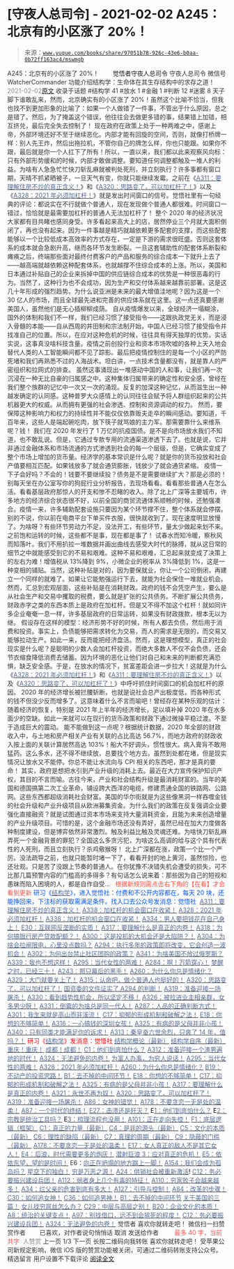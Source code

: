 # [守夜人总司令] - 2021-02-02 A245：北京有的小区涨了 20%！

> 来源：[`www.yuque.com/books/share/97051b78-926c-43e6-b0aa-0b72ff163ac4/mswmgb`](https://www.yuque.com/books/share/97051b78-926c-43e6-b0aa-0b72ff163ac4/mswmgb)

<ne-p id="520f42f3293818f927861ebbd5b15da4_p_0" data-lake-id="520f42f3293818f927861ebbd5b15da4_p_0"><ne-text id="ud575f05d" style="color: rgb(51, 51, 51);">A245：北京有的小区涨了 20%！</ne-text></ne-p> <ne-p id="3e2e249eb1b2ab8a3e111e0fb42926a4" data-lake-id="3e2e249eb1b2ab8a3e111e0fb42926a4"><ne-text id="u5504eb60" ne-fontsize="12" style="color: rgb(255, 255, 255);">原创</ne-text><ne-text id="u5ae82688" ne-fontsize="14">觉悟者</ne-text><ne-text id="u748f1f11" ne-fontsize="14">守夜人总司令</ne-text></ne-p> <ne-p id="8d3d5b0aeab4245660c4f1daf3f9d01b" data-lake-id="8d3d5b0aeab4245660c4f1daf3f9d01b"><ne-text id="u70e59f25" ne-fontsize="14" ne-bold="true" style="color: rgb(51, 51, 51);">守夜人总司令</ne-text></ne-p> <ne-p id="ac9286996d2a7b3742807dff1f29a091" data-lake-id="ac9286996d2a7b3742807dff1f29a091"><ne-text id="ubc4bac55" ne-fontsize="14" style="color: rgb(51, 51, 51);">微信号</ne-text><ne-text id="ue2cc48ae" ne-fontsize="14" style="color: rgb(51, 51, 51);">WatcherCommander</ne-text></ne-p> <ne-p id="b5ae5d02f73baf40396814344dcd5a56" data-lake-id="b5ae5d02f73baf40396814344dcd5a56"><ne-text id="u47b2dfcc" ne-fontsize="14" style="color: rgb(51, 51, 51);">功能介绍</ne-text><ne-text id="u196adf9d" ne-fontsize="14" style="color: rgb(51, 51, 51);">结构学：生命体在其生存结构中的求存之道！</ne-text></ne-p> <ne-p id="2fff077c5d97b8e700d845dc9a772e31" data-lake-id="2fff077c5d97b8e700d845dc9a772e31"><ne-text id="u710c5dc1" style="color: rgb(140, 140, 140);">2021-02-02</ne-text>[<ne-text id="u0925accc" ne-fontsize="14">原文</ne-text>](https://mp.weixin.qq.com/s?__biz=MzAxNDk1NjI2Mw==&mid=2247486404&idx=1&sn=354bc71c8f7e525427fcfc8b727783c9&chksm=9b8a284cacfda15a19af9bc3c5c53f1c7dd65ccece1d06179c3cdd3dd766525601831f90cf2e&scene=27#wechat_redirect&cpage=10)</ne-p> <ne-p id="8aa92b7727a879e5fa410a2fb87f0700" data-lake-id="8aa92b7727a879e5fa410a2fb87f0700"><ne-text id="ue67bbed2" style="color: rgb(51, 51, 51);">收录于话题</ne-text></ne-p> <ne-p id="cc74039ba28259cf90db339a0029d82c" data-lake-id="cc74039ba28259cf90db339a0029d82c"><ne-text id="u277280c8" style="color: rgb(51, 51, 51);">#结构学 41</ne-text></ne-p> <ne-p id="45371969eea2972dfe77c00aa2826c71" data-lake-id="45371969eea2972dfe77c00aa2826c71"><ne-text id="ub5b7414c" style="color: rgb(51, 51, 51);">#放水 1</ne-text></ne-p> <ne-p id="0ea7baa01ea7816703cf09ba6faf1284" data-lake-id="0ea7baa01ea7816703cf09ba6faf1284"><ne-text id="u6cad09ad" style="color: rgb(51, 51, 51);">#金融 1</ne-text></ne-p> <ne-p id="353190fe05647b541e8458ed35fb647a" data-lake-id="353190fe05647b541e8458ed35fb647a"><ne-text id="ua2fa277d" style="color: rgb(51, 51, 51);">#判断 12</ne-text></ne-p> <ne-p id="72b82594c38849fb0bf487df8784d21e" data-lake-id="72b82594c38849fb0bf487df8784d21e"><ne-text id="ucd1c3c0b" style="color: rgb(51, 51, 51);">#迷雾 8</ne-text></ne-p> <ne-p id="5b87daed61d77cd973d74a64bc85e674" data-lake-id="5b87daed61d77cd973d74a64bc85e674"><ne-text id="u5635560f" style="color: rgb(51, 51, 51);">天子脚下谁敢乱来，然而，北京确实有的小区涨了 20%！虽然这个比喻不恰当，但我也找不到更加形象的比喻了：如果一个人做错了一件事，不管出于什么原因，总之是错了。然后，为了掩盖这个错误，他往往会去做更多错的事，结果错上加错，相互挤兑，最后完全失去控制了！</ne-text></ne-p> <ne-p id="5e7596a2703089275c3d2f6bde87b8a9" data-lake-id="5e7596a2703089275c3d2f6bde87b8a9"><ne-text id="u7299a407" style="color: rgb(51, 51, 51);">现在政府在政策上处于一种两难之中，感谢上帝，外部环境还好不至于继续恶化。内部才能有回旋的空间，否则，就像打桥牌一样：别人先王炸，然后出拖拉机，不管你自己的牌怎么样，你也只能跟。如果你不跟，最后就是你一个人扛下了所有！所以，一直以来，我们都以此来观察风向标：只有外部形势缓和的时候，内部才敢做调整。要知道任何调整都触及一堆人的利益。为啥有人急急忙忙快刀斩乱麻就被判处死刑，并立刻执行？许多事都有窗口期，天晴不抓紧晒被子，一旦天气有变，你就只能继续发霉。之前在《</ne-text>[<ne-text id="ub65bc9e9" style="color: rgb(87, 107, 149);">A311：要理解住房不炒的真正含义！</ne-text>](http://mp.weixin.qq.com/s?__biz=MzIzMDYwOTM0Mg==&mid=2247484959&idx=1&sn=090583ec50bfd9febec1de463c2672f6&chksm=e8b19ecedfc617d8629080f6745c8de013cfe875de26eef6767b2d5c10782650223ed15f807b&scene=21#wechat_redirect)<ne-text id="u6b1fd80b" style="color: rgb(51, 51, 51);">》和《</ne-text>[<ne-text id="u1c8830b8" style="color: rgb(87, 107, 149);">A320：思路变了，可以加杠杆了！</ne-text>](http://mp.weixin.qq.com/s?__biz=MzIzMDYwOTM0Mg==&mid=2247485041&idx=1&sn=add2174fa42806f885a456a072ee4fee&chksm=e8b19ea0dfc617b6734e013f780112fdd88f28ad5312ce423fea1d75da4c3757660dab175208&scene=21#wechat_redirect)<ne-text id="ufbba14f8" style="color: rgb(51, 51, 51);">》以及《</ne-text>[<ne-text id="uc68e054f" style="color: rgb(87, 107, 149);">A328：2021 年必须加杠杆！</ne-text>](http://mp.weixin.qq.com/s?__biz=MzIzMDYwOTM0Mg==&mid=2247485087&idx=1&sn=24d72f6a71bddb8954a03be5db246538&chksm=e8b19e4edfc617587a8ae645885a89ab8c3c6f67730a026d9c7c9a94ab3051ca480302147fc0&scene=21#wechat_redirect)<ne-text id="ub7642328" style="color: rgb(51, 51, 51);">》就是发出时间窗口的信号。觉悟社里有一句经典的评论：都说实在不行就做个普通人，现在发现做个普通人都很难。时间窗口一错过，恰恰就是最需要加杠杆的普通人无法加杠杆了！</ne-text></ne-p> <ne-p id="fd29d2c3b3de169570d42960183604f3" data-lake-id="fd29d2c3b3de169570d42960183604f3"><ne-text id="ud1cbaf92" style="color: rgb(51, 51, 51);">整个 2020 年的经济状况大家都有目共睹也感同身受。许多看起来高大上的店，居然停业三个月就大面积倒闭了，再也没有起来。因为一件事越是精巧就越依赖更多配套的支撑，而这些配套能够以一个比较低成本高效率的方式存在，一定是下游的需求很旺盛。否则这套体系的成本就会急剧升高，继而各环节发生断裂。一旦这套辅助性的配套体系断裂和瘫痪之后，终端那些面对最终付费客户的产品和服务的综合成本一下就升上去了——越高端就越依赖这种配套体系，也就越撑不住综合成本的上涨。所以，美国和日本通过补贴自己的企业来拆掉中国的供应链综合成本的优势是一种很恶毒的行为。当然了，这种行为也不会成功，因为生产和交付体系越来越靠前部署。这是这几十年形成的强烈趋势。为什么说亚洲是未来的最大增值洼地呢？因为这是一个 30 亿人的市场，而且全球最先进和完善的供应体系就在这里。这一点还真要感谢美国人，虽然他们是无心插柳柳成荫。</ne-text></ne-p> <ne-p id="a288823c7e587098be25f3aca9b5402c" data-lake-id="a288823c7e587098be25f3aca9b5402c"><ne-text id="ub1b48ced" style="color: rgb(51, 51, 51);">自从疫情爆发以来，全球经济一塌糊涂，国外的体制和我们不一样，我们已经习惯了接受指令——这跟执政党无关，而是浸入骨髓的本能——自从西周的井田制和宗法制开始，中国人已经习惯了接受指令并找准自己的位置。所以，在应对这种危机的时候，往往具有得天独厚的优势。实话实说，这事真没啥科技含量。疫情之前创投行业和资本市场吹嘘的各种上天入地会替代人类的人工智能瞬间都不见了踪影。最后把疫情控制住的是每一个小区的严防死堵和我们再熟悉不过的人海战术。坦白讲，一点技术含量都没有，就是靠人的严密组织和拉网式的排查。</ne-text></ne-p> <ne-p id="274f40a5d38d050c41d771d8ad229c7e" data-lake-id="274f40a5d38d050c41d771d8ad229c7e"><ne-text id="uc50e4a96" style="color: rgb(51, 51, 51);">虽然这事涌现出一堆感动中国的人和事，让我们再一次沉浸在一种无比自豪的归属感之中。这种集体归属带来的确定性和安全感，曾经在我们整个族群的记忆中一次又一次的涌现。反复的加深这种记忆，从而滋生出一种越发确定的认同感。这种普罗大众感情上的认同往往会赋予将人群组织起来的公共机器更大的权威。从而拥有更强的社会渗透、控制和资源调动的权力。</ne-text></ne-p> <ne-p id="9f6a143877aa9f3c37efa80f226c7c8d" data-lake-id="9f6a143877aa9f3c37efa80f226c7c8d"><ne-text id="uab458841" style="color: rgb(51, 51, 51);">然而，要保障这种影响力和权力的持续性并不能仅仅依靠贩夫走卒的瞬间感动。要知道，千百年来，这些人是端起碗吃肉，放下筷子就骂娘的主力军。那需要靠什么来维系呢？钱！</ne-text></ne-p> <ne-p id="aae7ad5834d37d146e4e77b72b85f0c9" data-lake-id="aae7ad5834d37d146e4e77b72b85f0c9"><ne-text id="u263ff769" style="color: rgb(51, 51, 51);">我们在 2020 年发行了 1 万亿的抗疫国债。是不是向市场放水我们不知道，也不敢乱说。但是，它通过专款专用的流通渠道渗透下去了。也就是说，它并非通过金融体系和市场流通的方式渗透到社会的每一个层级，但是，它确实变成了整个市场上增加的货币量。经济学的基本常识是什么呢？就是你的货币投放和社会产值要相互匹配。如果钱放多了就会通货膨胀，钱放少了就会通货紧缩。</ne-text></ne-p> <ne-p id="891e1f3c10a9c5439e05ce958cb6e804" data-lake-id="891e1f3c10a9c5439e05ce958cb6e804"><ne-text id="u05a6759e" style="color: rgb(51, 51, 51);">疫情一下子会好吗？不会的！钱要不要继续投？债务是不是需要继续扩大？那是必须的！别每天坐在办公室写你的狗屁行业分析报告，去现场看看。看看那些普通人在怎么活。看看基层政府那惊人的开支和惨不忍睹的收入。除了北上广深等主要城市，许多地方的经济综合状态很不好，以前全国的商贸流通体系顺畅的时候，还勉强凑合。疫情一来，许多辅助配套设施只要因为某个环节撑不住，整个体系就会停摆。别的不说，你以前在电商平台下单买件衣服，很快就收到了。现在速度明显放慢了。为啥呀？有些环节劳动力不足，没法开工，有些环节，量太少做起来划不来。之前饱和运转的时候，这些都不是事，现在都是事了！</ne-text></ne-p> <ne-p id="8bb7074d8c64eec81bd39ff3cb36ae89" data-lake-id="8bb7074d8c64eec81bd39ff3cb36ae89"><ne-text id="u622e48f7" style="color: rgb(51, 51, 51);">试春水而知冷暖，察秋风而知落叶。我们不用扒拉一堆数据并画出曲线去感受大时代的脉搏，就从这日常的细节之中就能感受到它的不易和艰难。这种不易和艰难，汇总起来就变成了决策上的左右为难！增值税从 13%降到 9%，小微企业的税率从 3%降低到 1%，这是一种变相的铺贴。当然，这种补贴是对的，因为要保就业，你让一个公司倒闭，再建立一个同样的就难了。如果让它能勉强运行下去，就能为社会保住一堆就业机会。然而，汇总到宏观层面，这些补贴是在消耗财政。政府的钱不会凭空产生，要么是从社会生产和交易中攫取的税费，要么就是扩张的公共债务。不断扩展公共债务，财政赤字之类的东西本质上是政府在加杠杆。但是又不得不加这个杠杆！就如同许多企业奄奄一息一样，许多基层政府的日常运转，如果没有财政拨款，根本无以为继。</ne-text></ne-p> <ne-p id="8b67ec93440df559877bdd5e7fc915e3" data-lake-id="8b67ec93440df559877bdd5e7fc915e3"><ne-text id="ud365543c" style="color: rgb(51, 51, 51);">假设存在这样的模型：经济形势不好的时候，所有人都去负债，然后用于消费和投资。事实上，负债能够把需求转化为交易，而人的需求是无限的，而交易又能够拉动生产。如此一来，反而能把经济盘活。然而，这是理想模型，真正的社会现实是什么呢？是聪明的少数人会加杠杆投资，而绝大多数人不仅不会负债，还会节衣缩食降低消费去储蓄。因为环境的恶化让他们对自己和未来的判断都充满恐惧，缺乏安全感。于是，在放水的情况下，贫富差距会进一步拉大！这就是为什么《</ne-text>[<ne-text id="u93c09830" style="color: rgb(87, 107, 149);">A328：2021 年必须加杠杆！</ne-text>](http://mp.weixin.qq.com/s?__biz=MzIzMDYwOTM0Mg==&mid=2247485087&idx=1&sn=24d72f6a71bddb8954a03be5db246538&chksm=e8b19e4edfc617587a8ae645885a89ab8c3c6f67730a026d9c7c9a94ab3051ca480302147fc0&scene=21#wechat_redirect)<ne-text id="u3f3ec750" style="color: rgb(51, 51, 51);">》和《</ne-text>[<ne-text id="u2549fdf9" style="color: rgb(87, 107, 149);">A311：要理解住房不炒的真正含义！</ne-text>](http://mp.weixin.qq.com/s?__biz=MzIzMDYwOTM0Mg==&mid=2247484959&idx=1&sn=090583ec50bfd9febec1de463c2672f6&chksm=e8b19ecedfc617d8629080f6745c8de013cfe875de26eef6767b2d5c10782650223ed15f807b&scene=21#wechat_redirect)<ne-text id="uf33d8442" style="color: rgb(51, 51, 51);">》以及《</ne-text>[<ne-text id="ub1376f5c" style="color: rgb(87, 107, 149);">A320：思路变了，可以加杠杆了！</ne-text>](http://mp.weixin.qq.com/s?__biz=MzIzMDYwOTM0Mg==&mid=2247485041&idx=1&sn=add2174fa42806f885a456a072ee4fee&chksm=e8b19ea0dfc617b6734e013f780112fdd88f28ad5312ce423fea1d75da4c3757660dab175208&scene=21#wechat_redirect)<ne-text id="ubfc0775e" style="color: rgb(51, 51, 51);">》中呼吁抓住时间窗口的机会加杠杆的原因。</ne-text></ne-p> <ne-p id="8fe4ea9c0e166c011a2da69ac19cc8ac" data-lake-id="8fe4ea9c0e166c011a2da69ac19cc8ac"><ne-text id="u0413c8b3" style="color: rgb(51, 51, 51);">2020 年的经济增长被拦腰斩断，也就是说社会总产出极度低，而各种形式的钱不但没少反而增多了。这意味着什么不言而喻吧！曾经存在某种乐观的估计：随着经济的恢复，特别是 2021 年上半年的经济增长，足以填补掉 2020 年在水多面少的空缺。如此一来就可以在现行的货币政策和财政下通过微操平稳过渡。不至于造成巨大的震动。</ne-text></ne-p> <ne-p id="72fb1cd74dc7f67b62624618f66dc648" data-lake-id="72fb1cd74dc7f67b62624618f66dc648"><ne-text id="u33df2241" style="color: rgb(51, 51, 51);">能不能做到这一点呢？根据统计数据，2020 年全部的财政收入中，与土地和房产相关产业有关联的占比高达 56.7%，而地方政府的财政收入按上面的关联计算居然高达 103%！船大不好调头，惯性很大。病入膏肓不敢用猛药。这么多水，还不得不继续放，总要找个地方去。虽然到处都在堵，但是现实情况让放水又不能停。你总不能让水流向与 CPI 相关的东西吧，那才是真的要命！</ne-text></ne-p> <ne-p id="a436caca60b13ac432bb1da2fa7aa22b" data-lake-id="a436caca60b13ac432bb1da2fa7aa22b"><ne-text id="u792b5a62" style="color: rgb(51, 51, 51);">其实，政府是想把水引到产业升级的消耗上去。最近在大力宣传保护知识产权，其目的不言而喻。古往今来，产业和社会结构升级是最消耗财富的。当年的美国和德国搞第二次工业革命，铺设跨大西洋的电缆，修建贯通全国的铁路网、公路网。这些东西都超级消耗社会财富。美国的华尔街就是为这些像黑洞一样吞噬金钱的社会升级和产业升级项目从欧洲募集资金。为什么我们的政策在反复强调企业要强化直接融资？就是试图通过资本市场来支持大量消耗资金，且能为未来创造增量的产业升级项目。可惜的是，这个金融市场还没有弄好，虽然已经在加大力度做各种制度建设，但是博弈依然非常激烈。触及利益比触及灵魂还难。为啥快刀斩乱麻弄死一个金融背景的罪犯？全国这么多贪污犯，为啥这么高调的给与这个具有代表性的人死刑，而且立刻执行？杀鸡儆猴呀！</ne-text></ne-p> <ne-p id="304b92151060974b585d693c75410ff0" data-lake-id="304b92151060974b585d693c75410ff0"><ne-text id="u9f83b6b0" style="color: rgb(51, 51, 51);">北上广深都在涨，政策一个比一个严厉。没法疏导之前，也就只能暂时堵一下了，看看开封的地上黄河，虽然惊险，也还壮观。只是苦了没跟上节奏的普通人。在你犹豫不决错失机会遭受的损失，可不比那几篇预警内容的门槛高的多得多？有句话怎么说来着：那些因为自己的短视和愚昧而陷入困境的人，都是自作自受…  </ne-text></ne-p> <ne-p id="aadb2b6b633bca414539245319d71a63" data-lake-id="aadb2b6b633bca414539245319d71a63"><ne-text id="ua09bf8d7" ne-fontsize="13" style="color: rgb(255, 76, 65);">根据新规则需点击右下角的【</ne-text><ne-text id="ue4ee2fc8" ne-fontsize="13" ne-bold="true" style="color: rgb(255, 76, 65);">在看</ne-text><ne-text id="u57b5f092" ne-fontsize="13" style="color: rgb(255, 76, 65);">】才会看到更新</ne-text></ne-p> <ne-p id="8af0b7021382f006e3b861ee4e0e6b40" data-lake-id="8af0b7021382f006e3b861ee4e0e6b40"><ne-text id="u76704e65" ne-bold="true" style="color: rgb(0, 82, 255);">研习《</ne-text>[<ne-text id="u30439b30" ne-bold="true" style="color: rgb(87, 107, 149);">结构学</ne-text>](https://mp.weixin.qq.com/mp/appmsgalbum?action=getalbum&album_id=1318317199878225920&__biz=MzAxNDk1NjI2Mw==#wechat_redirect)<ne-text id="u65ca83d0" ne-bold="true" style="color: rgb(0, 82, 255);">》，进入觉悟社：付费和不公开内容都在，每天 20 块，还能挣回来，下注标的获取需满足条件。</ne-text><ne-text id="uad7de4d6" style="color: rgb(0, 82, 255);">找入口去公众号发消息：觉悟社 </ne-text></ne-p> <ne-p id="162afe3f28ca52fe20d09feefd92c5be" data-lake-id="162afe3f28ca52fe20d09feefd92c5be">[<ne-text id="u69da41d4" ne-bold="true" style="color: rgb(87, 107, 149);">A311：要理解住房不炒的真正含义！</ne-text>](http://mp.weixin.qq.com/s?__biz=MzIzMDYwOTM0Mg==&mid=2247484959&idx=1&sn=090583ec50bfd9febec1de463c2672f6&chksm=e8b19ecedfc617d8629080f6745c8de013cfe875de26eef6767b2d5c10782650223ed15f807b&scene=21#wechat_redirect)</ne-p> <ne-p id="79d072d9fe892ba0319ede9e4f3990d2" data-lake-id="79d072d9fe892ba0319ede9e4f3990d2">[<ne-text id="u7690d679" ne-bold="true" style="color: rgb(87, 107, 149);">A338：加杠杆的机会窗口在收紧！</ne-text>](http://mp.weixin.qq.com/s?__biz=MzIzMDYwOTM0Mg==&mid=2247485155&idx=1&sn=64150dffebcd42af4fabc29e145fc218&chksm=e8b19e32dfc61724820d009af4a07a1d22174ba51e61af0553235937475410c8bbee54fa81ad&scene=21#wechat_redirect)</ne-p> <ne-p id="d46fde1a4f3fb55ac02a27c074b331e3" data-lake-id="d46fde1a4f3fb55ac02a27c074b331e3">[<ne-text id="u5344b40c" ne-bold="true" style="color: rgb(87, 107, 149);">A328：2021 年必须加杠杆！</ne-text>](http://mp.weixin.qq.com/s?__biz=MzIzMDYwOTM0Mg==&mid=2247485087&idx=1&sn=24d72f6a71bddb8954a03be5db246538&chksm=e8b19e4edfc617587a8ae645885a89ab8c3c6f67730a026d9c7c9a94ab3051ca480302147fc0&scene=21#wechat_redirect)</ne-p> <ne-p id="41a51f830d99ab437b6ed0bd57b4ff7c" data-lake-id="41a51f830d99ab437b6ed0bd57b4ff7c">[<ne-text id="u5d0cac6a" ne-bold="true" style="color: rgb(87, 107, 149);">A338：加杠杆的机会窗口在收紧！</ne-text>](http://mp.weixin.qq.com/s?__biz=MzIzMDYwOTM0Mg==&mid=2247485155&idx=1&sn=64150dffebcd42af4fabc29e145fc218&chksm=e8b19e32dfc61724820d009af4a07a1d22174ba51e61af0553235937475410c8bbee54fa81ad&scene=21#wechat_redirect)</ne-p> <ne-p id="27af1151f631890c9ba603ff72f0590b" data-lake-id="27af1151f631890c9ba603ff72f0590b">[<ne-text id="u64dab717" ne-bold="true" style="color: rgb(87, 107, 149);">A334：男人要把钱花在自己身上！</ne-text>](http://mp.weixin.qq.com/s?__biz=MzIzMDYwOTM0Mg==&mid=2247485123&idx=1&sn=7a3e012167fe9f5c1555cddb7a08cc1e&chksm=e8b19e12dfc6170437185bd55475c22d1e0306d191d5cdb9c20223576d8a44e4c6d116b89e69&scene=21#wechat_redirect)</ne-p> <ne-p id="2e7f3bb1e1405dce69b2edcaafbb1fe1" data-lake-id="2e7f3bb1e1405dce69b2edcaafbb1fe1">[<ne-text id="u2f4d2465" ne-bold="true" style="color: rgb(87, 107, 149);">E30：互联网反垄断的实质！</ne-text>](http://mp.weixin.qq.com/s?__biz=MzIzMDYwOTM0Mg==&mid=2247485082&idx=1&sn=c8b4d505292d900ca750fa2a4541cc88&chksm=e8b19e4bdfc6175d3ce68f21fb0530372d2723fa81da0a447f3b7e60c39e37804456fa006cab&scene=21#wechat_redirect)</ne-p> <ne-p id="45188c8e98510771a1011342cb506115" data-lake-id="45188c8e98510771a1011342cb506115">[<ne-text id="u4eaf3a4c" ne-bold="true" style="color: rgb(87, 107, 149);">A317：要理解什么是真正的内卷！</ne-text>](http://mp.weixin.qq.com/s?__biz=MzIzMDYwOTM0Mg==&mid=2247485061&idx=1&sn=ca29269a607917fc496e804188be831d&chksm=e8b19e54dfc617420d461820d8dd260c6fc1be85fb3e11bc1ebf0f9227e7be5ebb50f9ff2bdf&scene=21#wechat_redirect)</ne-p> <ne-p id="01695c6235881106888d3283bb5f99f4" data-lake-id="01695c6235881106888d3283bb5f99f4">[<ne-text id="u032c83f7" ne-fontsize="13" ne-bold="true" style="color: rgb(87, 107, 149);">A318：为何搞银行房产贷款配额？！</ne-text>](http://mp.weixin.qq.com/s?__biz=MzIzMDYwOTM0Mg==&mid=2247485031&idx=1&sn=c4af23061445755fdb12f1196c108b1d&chksm=e8b19eb6dfc617a015821fd94ff2d8f51a2cb8fb456ddd907206b615bf3240c1597d3618609c&scene=21#wechat_redirect)</ne-p> <ne-p id="7ca08875bd0e8bbdec3b1bd2516bb834" data-lake-id="7ca08875bd0e8bbdec3b1bd2516bb834">[<ne-text id="u95a36097" ne-fontsize="13" ne-bold="true" style="color: rgb(87, 107, 149);">A300：这是投机的大机会还是大陷阱？！</ne-text>](http://mp.weixin.qq.com/s?__biz=MzIzMDYwOTM0Mg==&mid=2247484882&idx=1&sn=b103029f41e3aede94e1a45d035cd9ac&chksm=e8b19d03dfc614153863f37ca3f9204b451e2c02ad5ca8680c120e2458e628e5329c76b2d42c&scene=21#wechat_redirect)</ne-p> <ne-p id="dc3e79d4ff1daa6608399e86ba8bdac4" data-lake-id="dc3e79d4ff1daa6608399e86ba8bdac4">[<ne-text id="u3a334e2d" ne-fontsize="13" ne-bold="true" style="color: rgb(87, 107, 149);">A304：为啥会拉闸限电，心里没点数吗？</ne-text>](http://mp.weixin.qq.com/s?__biz=MzIzMDYwOTM0Mg==&mid=2247484921&idx=1&sn=0f74dcad5b3cecf8e438493543b5457e&chksm=e8b19d28dfc6143eb8a9bdcdc8a57259580a9267ecea4e54032b9a803540f314e3c6a3cb50ca&scene=21#wechat_redirect)</ne-p> <ne-p id="4b76413d8adaddedaf5a886ae18f9156" data-lake-id="4b76413d8adaddedaf5a886ae18f9156">[<ne-text id="ua2486a82" ne-fontsize="13" ne-bold="true" style="color: rgb(87, 107, 149);">A294：执行多年的政策即将改变，它会创造一波机会！</ne-text>](http://mp.weixin.qq.com/s?__biz=MzIzMDYwOTM0Mg==&mid=2247484849&idx=1&sn=5485cd1d6c511e883e25b0c7dd9e2e3e&chksm=e8b19d60dfc614764ffc8405dccf5b8120b31988f3c1cee74e384c06f0e39c3c81bef8263c3d&scene=21#wechat_redirect)</ne-p> <ne-p id="dddcae4bb8fef7efc2187dd4cd31b370" data-lake-id="dddcae4bb8fef7efc2187dd4cd31b370">[<ne-text id="u74b6a8d9" ne-fontsize="13" ne-bold="true" style="color: rgb(87, 107, 149);">A302：为何出台禁止社区团购的政策？</ne-text>](http://mp.weixin.qq.com/s?__biz=MzIzMDYwOTM0Mg==&mid=2247484904&idx=1&sn=3b711f9bc2c47ba0ba432cf47d5832fb&chksm=e8b19d39dfc6142f8524aba7d5a15c694c1e25c19e2e662f6773219ace93c7354adf6878e54f&scene=21#wechat_redirect)</ne-p> <ne-p id="6c552ac3b9173804adad046866fdd16d" data-lake-id="6c552ac3b9173804adad046866fdd16d">[<ne-text id="u2ee4ccd6" style="color: rgb(87, 107, 149);">A341：为啥美国不放过俄罗斯？</ne-text>](http://mp.weixin.qq.com/s?__biz=MzIzMDYwOTM0Mg==&mid=2247485182&idx=1&sn=edea5a45938d0c41a416b667a4901947&chksm=e8b19e2fdfc617391b6ec309954594bc8c3011270bb559f9d327fed1a8d6753b6a63a23b2cc4&scene=21#wechat_redirect)</ne-p> <ne-p id="edeabaa857c7332015eff74760ca5b68" data-lake-id="edeabaa857c7332015eff74760ca5b68">[<ne-text id="uddabee70" style="color: rgb(87, 107, 149);">A339：我也不想这样！</ne-text>](http://mp.weixin.qq.com/s?__biz=MzIzMDYwOTM0Mg==&mid=2247485177&idx=1&sn=e02641dfcdd16047e9df52c8397557c0&chksm=e8b19e28dfc6173e9a660e9a17835123f6a086e5609ca691f46fe3f03cf0fdceb6a9322eabc0&scene=21#wechat_redirect)</ne-p> <ne-p id="85ab371e81d663bdcb32274d479c4ee5" data-lake-id="85ab371e81d663bdcb32274d479c4ee5">[<ne-text id="u3f297858" ne-fontsize="13" style="color: rgb(87, 107, 149);">A295：当代女性的两难！</ne-text>](http://mp.weixin.qq.com/s?__biz=MzIzMDYwOTM0Mg==&mid=2247484854&idx=1&sn=6851afe306f7b89d23728018ea32b7f2&chksm=e8b19d67dfc61471955b15021ac11c5fff9f1607977e9df1bd2bbfabc2deb3dea5c98e369c55&scene=21#wechat_redirect)</ne-p> <ne-p id="ca589a2ef81e7ad271491fa93b2ead72" data-lake-id="ca589a2ef81e7ad271491fa93b2ead72">[<ne-text id="u76178a73" ne-fontsize="13" style="color: rgb(87, 107, 149);">A284：啊！万箭穿心！</ne-text>](http://mp.weixin.qq.com/s?__biz=MzAxNDk1NjI2Mw==&mid=2247486135&idx=1&sn=e950149b9b9147e9199cfc6093605950&chksm=9b8a293facfda029419b911d4b4fa91c73bbaf695b206df2cf15124d843f4bf4b80673baa394&scene=21#wechat_redirect)</ne-p> <ne-p id="8f1b6231c941a9a8117b902abd4e2d74" data-lake-id="8f1b6231c941a9a8117b902abd4e2d74">[<ne-text id="u860b5b08" ne-fontsize="13" ne-bold="true" style="color: rgb(87, 107, 149);">梦醒之时，已经三十！</ne-text>](http://mp.weixin.qq.com/s?__biz=MzIzMDYwOTM0Mg==&mid=2247484378&idx=1&sn=e3a058584a13d7a5267315113964280d&chksm=e8b19b0bdfc6121df4af4b77d2d826fd0f4132ccfdee48132ce8cf86eb1ba45b898be83d1dc7&scene=21#wechat_redirect)</ne-p> <ne-p id="206323d8237b3f66f5e0ae4a7a3883c0" data-lake-id="206323d8237b3f66f5e0ae4a7a3883c0">[<ne-text id="u8510bf11" ne-fontsize="13" ne-bold="true" style="color: rgb(87, 107, 149);">A243：那只幕后的黑手！</ne-text>](http://mp.weixin.qq.com/s?__biz=MzIzMDYwOTM0Mg==&mid=2247485161&idx=1&sn=fec88d837b7b0bfe18b1c7040b62f1b0&chksm=e8b19e38dfc6172e83732067dbeb123a4fb0d5b5ca446fd9b68ee570ad26621f245dbc7404ef&scene=21#wechat_redirect)</ne-p> <ne-p id="3a536c796043c0d3d1ccbbfbf168977d" data-lake-id="3a536c796043c0d3d1ccbbfbf168977d">[<ne-text id="ub922801b" ne-fontsize="13" ne-bold="true" style="color: rgb(87, 107, 149);">A260：为什么你总是情绪化？</ne-text>](http://mp.weixin.qq.com/s?__biz=MzAxNDk1NjI2Mw==&mid=2247485923&idx=1&sn=6e1e4a5b0b44a3ac652fe5b32b56ac07&chksm=9b8a2a6bacfda37d56d0717875b11867d9f7426fb815a36f43aebb438d135b81c8d69c3ab006&scene=21#wechat_redirect)</ne-p> <ne-p id="739e36a7bf086042b1b2eb7cedc17522" data-lake-id="739e36a7bf086042b1b2eb7cedc17522">[<ne-text id="uc8f42542" ne-bold="true" style="color: rgb(87, 107, 149);">A329：大门就要关上了！</ne-text>](http://mp.weixin.qq.com/s?__biz=MzIzMDYwOTM0Mg==&mid=2247485111&idx=1&sn=2083ce35e0b472ce7526e85113d70dac&chksm=e8b19e66dfc61770d3c57843c16c77a0b5591d5f80191b03f4a0013c4a65b1b8c86de2f8361b&scene=21#wechat_redirect)</ne-p> <ne-p id="b14c4eb90b290d80d244c7a7bccf0462" data-lake-id="b14c4eb90b290d80d244c7a7bccf0462">[<ne-text id="u65b5f6d3" ne-bold="true" style="color: rgb(87, 107, 149);">A315：认命吧，做个普通人也挺好的！</ne-text>](http://mp.weixin.qq.com/s?__biz=MzIzMDYwOTM0Mg==&mid=2247485008&idx=1&sn=bcaf70c42d4676c8f69de9f9ead1e495&chksm=e8b19e81dfc617973ba40200519407186760e32843fc6f379020da6160b0ba89870dadcae5fa&scene=21#wechat_redirect)</ne-p> <ne-p id="97aaa755a3c36f44d2bd9e86ae362ce5" data-lake-id="97aaa755a3c36f44d2bd9e86ae362ce5">[<ne-text id="u95299fce" ne-fontsize="13" ne-bold="true" style="color: rgb(87, 107, 149);">A320：思路变了，可以加杠杆了！</ne-text>](http://mp.weixin.qq.com/s?__biz=MzIzMDYwOTM0Mg==&mid=2247485041&idx=1&sn=add2174fa42806f885a456a072ee4fee&chksm=e8b19ea0dfc617b6734e013f780112fdd88f28ad5312ce423fea1d75da4c3757660dab175208&scene=21#wechat_redirect)</ne-p> <ne-p id="4a26798e3433d75361d84aa103d29fc2" data-lake-id="4a26798e3433d75361d84aa103d29fc2">[<ne-text id="u106ce5bd" ne-fontsize="13" ne-bold="true" style="color: rgb(87, 107, 149);">国资委的文件证实了 A294 的判断！</ne-text>](http://mp.weixin.qq.com/s?__biz=MzIzMDYwOTM0Mg==&mid=2247484994&idx=1&sn=83c3c5b2335489f457b8e54e221af20e&chksm=e8b19e93dfc61785af473d8542a982e70bfc3f2c1a9837e105afba67f52e9b4f0f923e5e119f&scene=21#wechat_redirect)</ne-p> <ne-p id="04e06b8ea12343c82a8ccfe78bc826bf" data-lake-id="04e06b8ea12343c82a8ccfe78bc826bf">[<ne-text id="u4ec7a0fc" ne-fontsize="13" ne-bold="true" style="color: rgb(87, 107, 149);">A319：准备迎接一场屠杀！</ne-text>](http://mp.weixin.qq.com/s?__biz=MzIzMDYwOTM0Mg==&mid=2247485036&idx=1&sn=ff52df7559e0a6ed8230922ebd2af71a&chksm=e8b19ebddfc617ab0eca4ed1a66c5227d328155954d6704be456950fb3926e59e5288f7877cf&scene=21#wechat_redirect)</ne-p> <ne-p id="990dc4e783ad236544a5e0fe15685eeb" data-lake-id="990dc4e783ad236544a5e0fe15685eeb">[<ne-text id="ubb8fc50d" ne-fontsize="13" style="color: rgb(87, 107, 149);">A330：看到趋势性机会，所以坚定不移！</ne-text>](http://mp.weixin.qq.com/s?__biz=MzIzMDYwOTM0Mg==&mid=2247485097&idx=1&sn=029f58e90141f7c4f18ef6ab40373e19&chksm=e8b19e78dfc6176ea3034b9a8f0a03e5f177c973262e7cebc5b5508215ce61a425c5a542f301&scene=21#wechat_redirect)</ne-p> <ne-p id="df0297454f5e62625eb5c665a8055fef" data-lake-id="df0297454f5e62625eb5c665a8055fef">[<ne-text id="ua752b4ec" style="color: rgb(87, 107, 149);">A326：被拉进业主相亲群，女多男少呀！</ne-text>](http://mp.weixin.qq.com/s?__biz=MzAxNDk1NjI2Mw==&mid=2247486324&idx=1&sn=c0d67524b58ca0869251ac8dd9772466&chksm=9b8a28fcacfda1ea6297a2c531a80b18eb2234b7902983ffb2ea8c860ef64b3e0c1b6af20e11&scene=21#wechat_redirect)</ne-p> <ne-p id="0cce39e906ef923b710e3e48d4f81d7b" data-lake-id="0cce39e906ef923b710e3e48d4f81d7b">[<ne-text id="u872f0944" style="color: rgb(87, 107, 149);">A331：倒霉的为啥总是同一代人！</ne-text>](http://mp.weixin.qq.com/s?__biz=MzIzMDYwOTM0Mg==&mid=2247485093&idx=1&sn=1f0dea4c2daf6d0cc57291f380950d92&chksm=e8b19e74dfc617625c62894cea1b4b7266548075986dbd0e01c9e42d0da7833a1b11c1196559&scene=21#wechat_redirect)</ne-p> <ne-p id="5899a2ccd7ff4e5d0da40999db0bede5" data-lake-id="5899a2ccd7ff4e5d0da40999db0bede5">[<ne-text id="u108e891e" style="color: rgb(87, 107, 149);">A287：人品的正确判断方式！</ne-text>](http://mp.weixin.qq.com/s?__biz=MzAxNDk1NjI2Mw==&mid=2247486146&idx=1&sn=43c3cc0387fbab991133860c59aabdb0&chksm=9b8a294aacfda05c52561e366129fd6344dc4c97609a47d4210f9498f8535fec2425c2410b31&scene=21#wechat_redirect)</ne-p> <ne-p id="8ca3b61032435bdeabcfe531fb883510" data-lake-id="8ca3b61032435bdeabcfe531fb883510">[<ne-text id="u05f3f763" ne-fontsize="13" style="color: rgb(87, 107, 149);">A301：我生来就是高山而非溪流！</ne-text>](http://mp.weixin.qq.com/s?__biz=MzIzMDYwOTM0Mg==&mid=2247484895&idx=1&sn=241f68fd60c1b47239beef7573364ceb&chksm=e8b19d0edfc6141856def733b4a1fd20332b7083f1234182452387fcfe12cebb015db7bfbeec&scene=21#wechat_redirect)</ne-p> <ne-p id="235f7454215fa0779ef04b73518787ac" data-lake-id="235f7454215fa0779ef04b73518787ac">[<ne-text id="ue94f8a80" ne-fontsize="13" style="color: rgb(87, 107, 149);">C17：抑郁的形成机制和破解之法！</ne-text>](http://mp.weixin.qq.com/s?__biz=MzIzMDYwOTM0Mg==&mid=2247484812&idx=1&sn=d8b3a1dbaf5f2d08fe6d2e1664237ba4&chksm=e8b19d5ddfc6144b05efb4212b3542ab9f22b79a2ddab8e42ec911a07ea74190ce84f24e123f&scene=21#wechat_redirect)</ne-p> <ne-p id="4eba29251749a6378951e54a6e3daabf" data-lake-id="4eba29251749a6378951e54a6e3daabf">[<ne-text id="u66abf073" style="color: rgb(87, 107, 149);">E18：你想的不够简单！</ne-text>](http://mp.weixin.qq.com/s?__biz=MzIzMDYwOTM0Mg==&mid=2247484775&idx=1&sn=2a8e810e281cd7fe5a4db49002b193d2&chksm=e8b19db6dfc614a0e3360f0d54949c40138c27b184c114a44feaa394bd4400073dbbedf6a049&scene=21#wechat_redirect)</ne-p> <ne-p id="d6614bd43a4b8424ef8a5d0aaabab97e" data-lake-id="d6614bd43a4b8424ef8a5d0aaabab97e">[<ne-text id="u29f87399" style="color: rgb(87, 107, 149);">A316：一心搞钱的深圳女孩！</ne-text>](http://mp.weixin.qq.com/s?__biz=MzIzMDYwOTM0Mg==&mid=2247485013&idx=1&sn=47e4214190fe82572974deeaba06f332&chksm=e8b19e84dfc61792d2eb8f2f774cbc1781e03fc16024a0b1223db933ddb215be7e51e100be98&scene=21#wechat_redirect)</ne-p> <ne-p id="ffebf254062476dfc3be63af22399f52" data-lake-id="ffebf254062476dfc3be63af22399f52">[<ne-text id="u4e01999e" style="color: rgb(87, 107, 149);">A325：有病的是父母并非小孩！</ne-text>](http://mp.weixin.qq.com/s?__biz=MzIzMDYwOTM0Mg==&mid=2247485077&idx=1&sn=57f985e15ac94c5f1f3882ca3b043fc7&chksm=e8b19e44dfc617526db72343346431f4b43129e2437747a012cba9bf63b9695a2fc25c5e4654&scene=21#wechat_redirect)</ne-p> <ne-p id="b28202ac34cf0c6a82010d1da0eeb9e5" data-lake-id="b28202ac34cf0c6a82010d1da0eeb9e5">[<ne-text id="u5a240d41" style="color: rgb(87, 107, 149);">A340：只有同类才能满足你的诉求！</ne-text>](http://mp.weixin.qq.com/s?__biz=MzIzMDYwOTM0Mg==&mid=2247485171&idx=1&sn=340c944cffbf00d8aa8dfe2e0a2d78e2&chksm=e8b19e22dfc61734def9c4a0bdfedddcd1836cdc2cf695018a942730a9ca804fe4ebe5a77bec&scene=21#wechat_redirect)</ne-p> <ne-p id="a3a9e127b1ae05f5010d5c647e8cb4a6" data-lake-id="a3a9e127b1ae05f5010d5c647e8cb4a6">[<ne-text id="u8f9a1eca" ne-fontsize="13" ne-bold="true" style="color: rgb(87, 107, 149);">A313：秦皇奋六世余烈，只爽了 14 年，值吗？！</ne-text>](http://mp.weixin.qq.com/s?__biz=MzIzMDYwOTM0Mg==&mid=2247484982&idx=1&sn=c788144715447f1d1706d11032606236&chksm=e8b19ee7dfc617f122722185bea3af2753d3c810cdae1f8c6e5189fb69afc7b28093e7466cfd&scene=21#wechat_redirect)</ne-p> <ne-p id="8fb55a0776d3a78449acba2ac4c38481" data-lake-id="8fb55a0776d3a78449acba2ac4c38481"><ne-text id="u26dd1a12" style="color: rgb(255, 0, 0);">研习《</ne-text>[<ne-text id="udb0046b8" style="color: rgb(87, 107, 149);">结构学</ne-text>](https://mp.weixin.qq.com/mp/appmsgalbum?action=getalbum&album_id=1318317199878225920&__biz=MzAxNDk1NjI2Mw==#wechat_redirect)<ne-text id="u8b346132" style="color: rgb(255, 0, 0);">》发消息</ne-text><ne-text id="ua9715e39" ne-bold="true" style="color: rgb(255, 0, 0);">：觉悟社</ne-text></ne-p>  <ne-p id="cfa1f3d42cf9301beffd0b5d7a4eff9c" data-lake-id="cfa1f3d42cf9301beffd0b5d7a4eff9c"><ne-card data-card-name="image" data-card-type="inline" id="yRuyw" data-event-boundary="card" style="color: rgb(51, 51, 51);"><ne-p id="d9a5d74f5d529e2163020d53f0d728d0" data-lake-id="d9a5d74f5d529e2163020d53f0d728d0">[<ne-text id="u2de32b18" style="color: rgb(87, 107, 149);">结构学概论（最新）</ne-text>](http://mp.weixin.qq.com/s?__biz=MzAxNDk1NjI2Mw==&mid=2247485167&idx=1&sn=d5e962eff4a8e9770c83bc87d19d07f3&chksm=9b8a2567acfdac7154f7a62996dca874e5d186b44f3d120dcb633760318788c42d304e325313&scene=21#wechat_redirect)</ne-p> <ne-p id="e697bf1de1c9c967c3d297e3d271bccf" data-lake-id="e697bf1de1c9c967c3d297e3d271bccf">[<ne-text id="ue4b852db" style="color: rgb(87, 107, 149);">结构学自序（最新）</ne-text>](http://mp.weixin.qq.com/s?__biz=MzAxNDk1NjI2Mw==&mid=2247485327&idx=1&sn=5a8c9a6499c84e1c3129ca7cb41e0ac7&chksm=9b8a2407acfdad112471c12c6b86e4e914116dbb6d6588fa726a72e0aafa01d9c1b9fd24a738&scene=21#wechat_redirect)</ne-p> <ne-p id="5ce90b465b859f7984ae0d99c4db74fc" data-lake-id="5ce90b465b859f7984ae0d99c4db74fc">[<ne-text id="uc7df1bcd" style="color: rgb(87, 107, 149);">重庆！重庆！</ne-text>](http://mp.weixin.qq.com/s?__biz=MzAxNDk1NjI2Mw==&mid=2247485354&idx=1&sn=331128611c478feede60317e963239a5&chksm=9b8a2422acfdad3448a9bcc0f9745f4367028e8a9b0a307f7c01c2690c398560a4be5e43492c&scene=21#wechat_redirect)</ne-p> <ne-p id="12c70a2b09667e1ce6d91f50777d28df" data-lake-id="12c70a2b09667e1ce6d91f50777d28df">[<ne-text id="ue1042d3e" style="color: rgb(87, 107, 149);">成都！成都！</ne-text>](http://mp.weixin.qq.com/s?__biz=MzIzMDYwOTM0Mg==&mid=2247484576&idx=1&sn=432e1df31f0735f0c93636776e97a859&chksm=e8b19c71dfc615671c9204af66bb0ffdb622fb2545b0387734a662feaa8e8be57d3063f59c5a&scene=21#wechat_redirect)</ne-p> <ne-p id="932a6f26ecbea801bb22abd0c8244e2e" data-lake-id="932a6f26ecbea801bb22abd0c8244e2e">[<ne-text id="u2c107b7c" style="color: rgb(87, 107, 149);">C1：他们到底怕什么？</ne-text>](http://mp.weixin.qq.com/s?__biz=MzAxNDk1NjI2Mw==&mid=2247483898&idx=1&sn=1b0a50386e9e89d2750dec717236f0aa&chksm=9b8a2272acfdab64235b35ee5e91b8cac6172144207251636e1345fc570aa1601f59eff7f442&scene=21#wechat_redirect)</ne-p> <ne-p id="d3e3d47157837dcb37c2ef2c513934e2" data-lake-id="d3e3d47157837dcb37c2ef2c513934e2">[<ne-text id="u04728d97" style="color: rgb(87, 107, 149);">A312：准备迎接一个渣男遍地的时代！</ne-text>](http://mp.weixin.qq.com/s?__biz=MzIzMDYwOTM0Mg==&mid=2247485150&idx=1&sn=baa95cd39e02e12f3aa991688f270577&chksm=e8b19e0fdfc61719f0cb271221c85862256ffadd3003f676e9d3eff398e39fd3b95acc7d6885&scene=21#wechat_redirect)</ne-p> <ne-p id="13d65f52013756d4cce2923800264f27" data-lake-id="13d65f52013756d4cce2923800264f27">[<ne-text id="u6bb8a017" style="color: rgb(87, 107, 149);">A324：无法避免的内卷！</ne-text>](http://mp.weixin.qq.com/s?__biz=MzAxNDk1NjI2Mw==&mid=2247486351&idx=1&sn=416223e7bbe181ac9d64767f073152d1&chksm=9b8a2807acfda11139d7bb034b96551e34563b5f21310b05ac2aa8808c12fb592aedd4ee3bf5&scene=21#wechat_redirect)</ne-p> <ne-p id="d073cd92566aaa9ce6ffce9c99952ff2" data-lake-id="d073cd92566aaa9ce6ffce9c99952ff2">[<ne-text id="u6f88974b" style="color: rgb(87, 107, 149);">为富人办事，为穷人说话！</ne-text>](http://mp.weixin.qq.com/s?__biz=MzIzMDYwOTM0Mg==&mid=2247484462&idx=1&sn=195ebab17907fba73c69ae7a11bc40ad&chksm=e8b19cffdfc615e9b2f88327d492813afa3656859f4d67a6d831ac1cf684a54b760a8b8edcd6&scene=21#wechat_redirect)</ne-p> <ne-p id="65e0602dd562e8d0f2dcc27b47f2e5ab" data-lake-id="65e0602dd562e8d0f2dcc27b47f2e5ab">[<ne-text id="ue0fc6e4d" style="color: rgb(87, 107, 149);">A295：当代女性的两难！</ne-text>](http://mp.weixin.qq.com/s?__biz=MzIzMDYwOTM0Mg==&mid=2247484854&idx=1&sn=6851afe306f7b89d23728018ea32b7f2&chksm=e8b19d67dfc61471955b15021ac11c5fff9f1607977e9df1bd2bbfabc2deb3dea5c98e369c55&scene=21#wechat_redirect)</ne-p> <ne-p id="1d2c9b3df0a646897b0fc88775b55b52" data-lake-id="1d2c9b3df0a646897b0fc88775b55b52">[<ne-text id="uff8ff426" style="color: rgb(87, 107, 149);">A328：2021 年必须加杠杆！</ne-text>](http://mp.weixin.qq.com/s?__biz=MzIzMDYwOTM0Mg==&mid=2247485087&idx=1&sn=24d72f6a71bddb8954a03be5db246538&chksm=e8b19e4edfc617587a8ae645885a89ab8c3c6f67730a026d9c7c9a94ab3051ca480302147fc0&scene=21#wechat_redirect)</ne-p> <ne-p id="bf02dba35125cd6cc53dc63ff2dbae66" data-lake-id="bf02dba35125cd6cc53dc63ff2dbae66">[<ne-text id="ub1d0dc7f" style="color: rgb(87, 107, 149);">A260：为什么你总是情绪化？</ne-text>](http://mp.weixin.qq.com/s?__biz=MzAxNDk1NjI2Mw==&mid=2247485923&idx=1&sn=6e1e4a5b0b44a3ac652fe5b32b56ac07&chksm=9b8a2a6bacfda37d56d0717875b11867d9f7426fb815a36f43aebb438d135b81c8d69c3ab006&scene=21#wechat_redirect)</ne-p> <ne-p id="7f27b381d98fa89efe4964ec4dda44ef" data-lake-id="7f27b381d98fa89efe4964ec4dda44ef">[<ne-text id="uf121322f" style="color: rgb(87, 107, 149);">B19：不动产的投资思路！</ne-text>](http://mp.weixin.qq.com/s?__biz=MzIzMDYwOTM0Mg==&mid=2247484069&idx=1&sn=a13a6e590a21b27fd1356718b3a2dcd3&chksm=e8b19a74dfc613622b23c7233732cbb1d499c75f9b7ac3047cdeaee3a34eeae7d3b4871429f1&scene=21#wechat_redirect)</ne-p> <ne-p id="e45c752c3ef3df6615d01c406d14f388" data-lake-id="e45c752c3ef3df6615d01c406d14f388">[<ne-text id="ua68a5aae" style="color: rgb(87, 107, 149);">B1：去不掉的中间环节！</ne-text>](http://mp.weixin.qq.com/s?__biz=MzIzMDYwOTM0Mg==&mid=2247483903&idx=1&sn=e8a21cb816d6a27d869f81463805a208&chksm=e8b1992edfc610380f54d91f9acc9844820c77ce8a5bcedb4f36372c406647f45fd2514a6a77&scene=21#wechat_redirect)</ne-p> <ne-p id="0184f871b0992c5764e03ff154858c83" data-lake-id="0184f871b0992c5764e03ff154858c83">[<ne-text id="u9e360e1a" style="color: rgb(87, 107, 149);">E18：你想的不够简单！</ne-text>](http://mp.weixin.qq.com/s?__biz=MzIzMDYwOTM0Mg==&mid=2247484775&idx=1&sn=2a8e810e281cd7fe5a4db49002b193d2&chksm=e8b19db6dfc614a0e3360f0d54949c40138c27b184c114a44feaa394bd4400073dbbedf6a049&scene=21#wechat_redirect)</ne-p> <ne-p id="ee96bfa340d0f9fb2765a486cf0b880f" data-lake-id="ee96bfa340d0f9fb2765a486cf0b880f">[<ne-text id="u2ed51328" style="color: rgb(87, 107, 149);">C17：抑郁的形成机制和破解之法！</ne-text>](http://mp.weixin.qq.com/s?__biz=MzIzMDYwOTM0Mg==&mid=2247484812&idx=1&sn=d8b3a1dbaf5f2d08fe6d2e1664237ba4&chksm=e8b19d5ddfc6144b05efb4212b3542ab9f22b79a2ddab8e42ec911a07ea74190ce84f24e123f&scene=21#wechat_redirect)</ne-p> <ne-p id="3f1bbb08ce569be29cf3d4007ea5774f" data-lake-id="3f1bbb08ce569be29cf3d4007ea5774f">[<ne-text id="ubb4843aa" style="color: rgb(87, 107, 149);">A325：有病的是父母并非小孩！</ne-text>](http://mp.weixin.qq.com/s?__biz=MzIzMDYwOTM0Mg==&mid=2247485077&idx=1&sn=57f985e15ac94c5f1f3882ca3b043fc7&chksm=e8b19e44dfc617526db72343346431f4b43129e2437747a012cba9bf63b9695a2fc25c5e4654&scene=21#wechat_redirect)</ne-p> <ne-p id="7f5553ddf62a23748e96937dd320acc3" data-lake-id="7f5553ddf62a23748e96937dd320acc3">[<ne-text id="u7312c704" style="color: rgb(87, 107, 149);">A317：要理解什么是真正的内卷！</ne-text>](http://mp.weixin.qq.com/s?__biz=MzIzMDYwOTM0Mg==&mid=2247485061&idx=1&sn=ca29269a607917fc496e804188be831d&chksm=e8b19e54dfc617420d461820d8dd260c6fc1be85fb3e11bc1ebf0f9227e7be5ebb50f9ff2bdf&scene=21#wechat_redirect)</ne-p> <ne-p id="877973b45d595e73b586914e9e9d3536" data-lake-id="877973b45d595e73b586914e9e9d3536">[<ne-text id="u140d72cf" style="color: rgb(87, 107, 149);">A321：永世不再为奴！</ne-text>](http://mp.weixin.qq.com/s?__biz=MzIzMDYwOTM0Mg==&mid=2247485052&idx=1&sn=a4eca565a8588f32fe70fe7e0524c2ea&chksm=e8b19eaddfc617bb7424ca5cc981c023d4f05e84dc6e35a6a7b78736e805e8317c7611dac353&scene=21#wechat_redirect)</ne-p> <ne-p id="e38c04594b0291c34414acb32771c252" data-lake-id="e38c04594b0291c34414acb32771c252">[<ne-text id="uc63e15f9" style="color: rgb(87, 107, 149);">A320：思路变了，可以加杠杆了！</ne-text>](http://mp.weixin.qq.com/s?__biz=MzIzMDYwOTM0Mg==&mid=2247485041&idx=1&sn=add2174fa42806f885a456a072ee4fee&chksm=e8b19ea0dfc617b6734e013f780112fdd88f28ad5312ce423fea1d75da4c3757660dab175208&scene=21#wechat_redirect)</ne-p> <ne-p id="4257658d76a7eef3ec869fa6501ee749" data-lake-id="4257658d76a7eef3ec869fa6501ee749">[<ne-text id="uef24b7e1" style="color: rgb(87, 107, 149);">A319：准备迎接一场屠杀！</ne-text>](http://mp.weixin.qq.com/s?__biz=MzIzMDYwOTM0Mg==&mid=2247485036&idx=1&sn=ff52df7559e0a6ed8230922ebd2af71a&chksm=e8b19ebddfc617ab0eca4ed1a66c5227d328155954d6704be456950fb3926e59e5288f7877cf&scene=21#wechat_redirect)</ne-p> <ne-p id="07ca07b4d583848177931111e84f7dcb" data-lake-id="07ca07b4d583848177931111e84f7dcb">[<ne-text id="u78967748" style="color: rgb(87, 107, 149);">A86：女神的错觉！</ne-text>](http://mp.weixin.qq.com/s?__biz=MzAxNDk1NjI2Mw==&mid=2247484733&idx=1&sn=fab22e8ab3f80b78dab3d4e2e2716bfb&chksm=9b8a26b5acfdafa374df83506e5086a573169362877918977c08490b4e9747c45c99d1266e7f&scene=21#wechat_redirect)</ne-p> <ne-p id="e0cea2975079ed461cc420b6c66bc683" data-lake-id="e0cea2975079ed461cc420b6c66bc683">[<ne-text id="u215b8a48" style="color: rgb(87, 107, 149);">A178：不要贪恋一无是处的温柔！</ne-text>](http://mp.weixin.qq.com/s?__biz=MzAxNDk1NjI2Mw==&mid=2247485259&idx=1&sn=c46eb58cf71fc316608279b1e10828b8&chksm=9b8a24c3acfdadd57781ee9631cc06ed50551cc15141d155f54fa20dcf69c653825673104680&scene=21#wechat_redirect)</ne-p> <ne-p id="30d282f681ef80c7cc3d6bce6e890f2f" data-lake-id="30d282f681ef80c7cc3d6bce6e890f2f">[<ne-text id="u696e44cd" style="color: rgb(87, 107, 149);">A87：一个时代的终结！</ne-text>](http://mp.weixin.qq.com/s?__biz=MzIzMDYwOTM0Mg==&mid=2247484102&idx=1&sn=c0572fe89409ac0ef2d1468b8f81f130&chksm=e8b19a17dfc6130119eacf0492c237b5173f6f9c13265a36d7919e3132228f8c2d3306863c08&scene=21#wechat_redirect)</ne-p> <ne-p id="816e91bdee200807da9736428780a382" data-lake-id="816e91bdee200807da9736428780a382">[<ne-text id="u1e62d7ea" style="color: rgb(87, 107, 149);">E27：击溃还是歼灭？</ne-text>](http://mp.weixin.qq.com/s?__biz=MzAxNDk1NjI2Mw==&mid=2247485068&idx=1&sn=2b373ea4eefcf1b09885327f1a71579c&chksm=9b8a2504acfdac128793e9562414dc6898813182021afefdb73c3ea788e0a998af0ed02fe173&scene=21#wechat_redirect)</ne-p> <ne-p id="80fcf5fa534793395c1331cc80db2190" data-lake-id="80fcf5fa534793395c1331cc80db2190"><ne-text id="u00b7e317" style="color: rgb(11, 1, 20);">E</ne-text>[<ne-text id="u6146cde2" style="color: rgb(87, 107, 149);">1：他们到底怕什么？</ne-text>](http://mp.weixin.qq.com/s?__biz=MzAxNDk1NjI2Mw==&mid=2247483898&idx=1&sn=1b0a50386e9e89d2750dec717236f0aa&chksm=9b8a2272acfdab64235b35ee5e91b8cac6172144207251636e1345fc570aa1601f59eff7f442&scene=21#wechat_redirect)</ne-p> <ne-p id="0aab63cbd280c31f2181b6724dcaec32" data-lake-id="0aab63cbd280c31f2181b6724dcaec32"><ne-text id="u762a58b7" style="color: rgb(11, 1, 20);">E</ne-text>[<ne-text id="ueea4e97b" style="color: rgb(87, 107, 149);">2：宗教是统治工具吗？</ne-text>](http://mp.weixin.qq.com/s?__biz=MzAxNDk1NjI2Mw==&mid=2247483901&idx=1&sn=f5d9f8c7bd84370c79adae921351e813&chksm=9b8a2275acfdab63fde093d76ff82e01d0e2fd43ea675f77fd17fd51a15873d4d10499f5338d&scene=21#wechat_redirect)</ne-p> <ne-p id="c9b52727c4e47611560a59de915d5f40" data-lake-id="c9b52727c4e47611560a59de915d5f40"><ne-text id="u515911d5" style="color: rgb(11, 1, 20);">E</ne-text>[<ne-text id="ub4546ee2" style="color: rgb(87, 107, 149);">3：梳理流程也没用！</ne-text>](http://mp.weixin.qq.com/s?__biz=MzAxNDk1NjI2Mw==&mid=2247483989&idx=1&sn=ee70dacfd980f041379d91ae947ece44&chksm=9b8a21ddacfda8cb28bf62d6f53531e8a8ebce2de96396e50ec7e7e144fffe502ec6faee3415&scene=21#wechat_redirect)</ne-p> <ne-p id="c36ebef106e24537d5b6bc6d5d9bf6de" data-lake-id="c36ebef106e24537d5b6bc6d5d9bf6de">[<ne-text id="u4923bee7" style="color: rgb(87, 107, 149);">A101：正在走向失控！</ne-text>](http://mp.weixin.qq.com/s?__biz=MzAxNDk1NjI2Mw==&mid=2247485118&idx=1&sn=f80e8cdc785582325fe732a34ada1752&chksm=9b8a2536acfdac20e341884248b172b0c0ca910540223ab60c7625fdc0de2a03975d780ea2ab&scene=21#wechat_redirect)</ne-p> <ne-p id="d622c2236881a7dd22c8891035a4ba88" data-lake-id="d622c2236881a7dd22c8891035a4ba88">[<ne-text id="ud2298349" style="color: rgb(87, 107, 149);">F1：底层逻辑（框架）</ne-text>](http://mp.weixin.qq.com/s?__biz=MzAxNDk1NjI2Mw==&mid=2247485072&idx=1&sn=83d919c9e3bf71d25978a97c8d4c8aa6&chksm=9b8a2518acfdac0ea8a0f84382cc7c0a26d1ac3664d76c6365aee67ac4ebcac1bf280c060249&scene=21#wechat_redirect)</ne-p> <ne-p id="39477857c6b41d02e76e4e92f9f60b08" data-lake-id="39477857c6b41d02e76e4e92f9f60b08">[<ne-text id="uea54d9cb" style="color: rgb(87, 107, 149);">C1：真正的力量（最新）</ne-text>](http://mp.weixin.qq.com/s?__biz=MzAxNDk1NjI2Mw==&mid=2247485209&idx=1&sn=d7b335d2c9632363c72de85ce7834b3e&chksm=9b8a2491acfdad87ae308d74534ec4def57980a2b1db88ffe56ac03e4d76ea55e7eab2343097&scene=21#wechat_redirect)</ne-p> <ne-p id="826f8f15f5e1c95330f54c090d3a65d3" data-lake-id="826f8f15f5e1c95330f54c090d3a65d3">[<ne-text id="uf40f92f7" style="color: rgb(87, 107, 149);">C4：是非的源头（最新）</ne-text>](http://mp.weixin.qq.com/s?__biz=MzAxNDk1NjI2Mw==&mid=2247485283&idx=1&sn=4f6374be824ea0fb148517f63cae7a95&chksm=9b8a24ebacfdadfd9bb865954cfc7b9621c1450b4c258506347b2201a04c6057c4119a1a0820&scene=21#wechat_redirect)</ne-p> <ne-p id="226c31f7ce1bc773fab0fde6aa267d4e" data-lake-id="226c31f7ce1bc773fab0fde6aa267d4e">[<ne-text id="u5d1793ab" style="color: rgb(87, 107, 149);">C5：文化的本质（最新）</ne-text>](http://mp.weixin.qq.com/s?__biz=MzAxNDk1NjI2Mw==&mid=2247485176&idx=1&sn=edd2d2664617b856f73da27471529eb6&chksm=9b8a2570acfdac66a9ad0160a17afd9e23a687bc0be9b7517602aaf3fa126c5d785bcead0da7&scene=21#wechat_redirect)</ne-p> <ne-p id="79f56a10470730f137d5f582c7147098" data-lake-id="79f56a10470730f137d5f582c7147098">[<ne-text id="u2ae98fe0" style="color: rgb(87, 107, 149);">C6：理性的缺陷（最新）</ne-text>](http://mp.weixin.qq.com/s?__biz=MzAxNDk1NjI2Mw==&mid=2247485088&idx=1&sn=dc240d68dabbc3fbaa9897c63128e439&chksm=9b8a2528acfdac3e2ed7d1fff93035fb458ffdde98085ac6cfcd64bd53c9b8492733341b88ca&scene=21#wechat_redirect)</ne-p> <ne-p id="59d3db82cc9f05112bc0d70b16c770ed" data-lake-id="59d3db82cc9f05112bc0d70b16c770ed">[<ne-text id="u828c80f0" style="color: rgb(87, 107, 149);">C7：真理的周期（最新）</ne-text>](http://mp.weixin.qq.com/s?__biz=MzAxNDk1NjI2Mw==&mid=2247485125&idx=1&sn=724eac40812de46a36c36a423d100223&chksm=9b8a254dacfdac5b81e40465e73885bad2944e5115cd3c3fd5564b139fff62d8d15465bdc614&scene=21#wechat_redirect)</ne-p> <ne-p id="ffd8e6d05a26c3a798c187fd88891ef9" data-lake-id="ffd8e6d05a26c3a798c187fd88891ef9">[<ne-text id="u944b0a13" style="color: rgb(87, 107, 149);">C9：隐蔽的门槛（最新）</ne-text>](http://mp.weixin.qq.com/s?__biz=MzAxNDk1NjI2Mw==&mid=2247485348&idx=1&sn=ff97eada6a187dc249bda43b3b1b6322&chksm=9b8a242cacfdad3a56345ecbfec34c4b29ae50e2c9b8b8e59e501c899390f434f72ae3d6ad87&scene=21#wechat_redirect)</ne-p> <ne-p id="25bb12e42b78227803226fcb19ea2f01" data-lake-id="25bb12e42b78227803226fcb19ea2f01">[<ne-text id="ub8caa49e" style="color: rgb(87, 107, 149);">A178：不要贪恋一无是处的温柔！</ne-text>](http://mp.weixin.qq.com/s?__biz=MzAxNDk1NjI2Mw==&mid=2247485259&idx=1&sn=c46eb58cf71fc316608279b1e10828b8&chksm=9b8a24c3acfdadd57781ee9631cc06ed50551cc15141d155f54fa20dcf69c653825673104680&scene=21#wechat_redirect)</ne-p> <ne-p id="26728ddd1e973413e35baf5c97069dee" data-lake-id="26728ddd1e973413e35baf5c97069dee">[<ne-text id="u3c96a4b5" style="color: rgb(87, 107, 149);">E17：女人真正的敌人不是其它女人！</ne-text>](http://mp.weixin.qq.com/s?__biz=MzAxNDk1NjI2Mw==&mid=2247485246&idx=1&sn=e0a9e2bac3f9bc5122895e854b7d597a&chksm=9b8a24b6acfdada017380e476dc7faaf80b57b95b2bb8eb7b8ab61d0b04f5dd46850f7af81e3&scene=21#wechat_redirect)</ne-p> <ne-p id="83df59f28e46c101bf646dbaabebe774" data-lake-id="83df59f28e46c101bf646dbaabebe774">[<ne-text id="u12a1027a" style="color: rgb(87, 107, 149);">E4：后浪，时代需要更多的炮灰！</ne-text>](http://mp.weixin.qq.com/s?__biz=MzAxNDk1NjI2Mw==&mid=2247485174&idx=1&sn=e3a702db58f3c2ec0d06b89f8435c73a&chksm=9b8a257eacfdac680d37903d2d05385f5c9401c189321cc109c96b1063e9753c8498d1553f72&scene=21#wechat_redirect)</ne-p> <ne-p id="288f7fa0a3547963bd3833e8301c1fd0" data-lake-id="288f7fa0a3547963bd3833e8301c1fd0">[<ne-text id="u3ead2e4d" style="color: rgb(87, 107, 149);">潜射巨浪 3：应对真正的危机！</ne-text>](http://mp.weixin.qq.com/s?__biz=MzAxNDk1NjI2Mw==&mid=2247485199&idx=1&sn=aba0a12dad3ec2d04e267645968b7cb1&chksm=9b8a2487acfdad910b880c358c1f6754e5ba01eb7eadfe70b45c2d1c9ec161d20151df4b1f2e&scene=21#wechat_redirect)</ne-p> <ne-p id="a1a913a3d375975471b6f0ff3e9da79b" data-lake-id="a1a913a3d375975471b6f0ff3e9da79b">[<ne-text id="u3e714f04" style="color: rgb(87, 107, 149);">E5：依依东望，望的是时间！</ne-text>](http://mp.weixin.qq.com/s?__biz=MzIzMDYwOTM0Mg==&mid=2247483860&idx=1&sn=b5b01ae82ff764ce2806251e3f2a809f&chksm=e8b19905dfc61013607735eb7782299c9a4d7a39a8b15a7b46182ef20eda3ffe9f6ed6337e1f&scene=21#wechat_redirect)</ne-p> <ne-p id="455665edb0de0be4ae980163ced7e3c7" data-lake-id="455665edb0de0be4ae980163ced7e3c7"><ne-text id="u83a1ad36" style="color: rgb(51, 51, 51);">E6：</ne-text>[<ne-text id="u9471a673" style="color: rgb(87, 107, 149);">向正在坍塌的地方踹上一脚！</ne-text>](http://mp.weixin.qq.com/s?__biz=MzAxNDk1NjI2Mw==&mid=2247483789&idx=1&sn=5e44b7b524c3dc4bb7705f49ed0a44a3&chksm=9b8a2205acfdab139e4b1d44ef6702b09c9fbf79505340205d13fbdaa33207a997f54bee0e97&scene=21#wechat_redirect)</ne-p> <ne-p id="0f2e0b7415eee31c975044cd413d38b0" data-lake-id="0f2e0b7415eee31c975044cd413d38b0">[<ne-text id="u4667f626" style="color: rgb(87, 107, 149);">A154：我们会成为孤岛吗？</ne-text>](http://mp.weixin.qq.com/s?__biz=MzAxNDk1NjI2Mw==&mid=2247485133&idx=1&sn=f0da94e06adf2e02d479952851fe28eb&chksm=9b8a2545acfdac5355c2d105123de29322b07b417f2923aa9d8e5ee9e2ba86a65fe31a2b3a0a&scene=21#wechat_redirect)</ne-p> <ne-p id="eaba53bf8a4f0de4abd4ed188d9fc5b5" data-lake-id="eaba53bf8a4f0de4abd4ed188d9fc5b5">[<ne-text id="u23d68053" style="color: rgb(87, 107, 149);">星空下的独白！</ne-text>](http://mp.weixin.qq.com/s?__biz=MzAxNDk1NjI2Mw==&mid=2247484550&idx=1&sn=fa82f3305cc05c03bebea3852dd822b6&chksm=9b8a270eacfdae181964706c9ba3ccde2a315f3f6e21011f6296b060e0e14384ad0485da97f9&scene=21#wechat_redirect)</ne-p> <ne-p id="19a117fd567b83778364dbc633d051c0" data-lake-id="19a117fd567b83778364dbc633d051c0">[<ne-text id="u7590bbd9" style="color: rgb(87, 107, 149);">穷是万恶之源！</ne-text>](http://mp.weixin.qq.com/s?__biz=MzAxNDk1NjI2Mw==&mid=2247483823&idx=1&sn=e54ebe9891b302dc0bf1815c76ccf8b7&chksm=9b8a2227acfdab31a05e273addd9159d4b8263d58d3c58bf214841c8189157519719c3427306&scene=21#wechat_redirect)</ne-p> <ne-p id="b9ea5c181e1aae482516e858bc0bd12c" data-lake-id="b9ea5c181e1aae482516e858bc0bd12c">[<ne-text id="u8ef355a1" style="color: rgb(87, 107, 149);">A24：供销社会被重新激活</ne-text>](http://mp.weixin.qq.com/s?__biz=MzAxNDk1NjI2Mw==&mid=2247484249&idx=1&sn=b8af24c3440b291292b1ed4eddfcfaec&chksm=9b8a20d1acfda9c79045cf72415a403a655fcbcc03483c9b2970fd289e28f7c18a998142039c&scene=21#wechat_redirect)<ne-text id="u6062ca8b" style="color: rgb(11, 1, 20);">!</ne-text></ne-p> <ne-p id="37e98ec997d1feef3b54b03e8ac5e18e" data-lake-id="37e98ec997d1feef3b54b03e8ac5e18e">[<ne-text id="ud3923088" style="color: rgb(87, 107, 149);">C12：务必要振兴建设兵团！</ne-text>](http://mp.weixin.qq.com/s?__biz=MzAxNDk1NjI2Mw==&mid=2247484193&idx=1&sn=88c86597191d0c97a411f9ea6f7b7c5d&chksm=9b8a20a9acfda9bfae819e8e42531fe6d523dd244ef0fc0c0787ab812540108c181f7ec2ffa9&scene=21#wechat_redirect)</ne-p> <ne-p id="587b5c2a2d62f3a5e9a19ae67c5cd470" data-lake-id="587b5c2a2d62f3a5e9a19ae67c5cd470">[<ne-text id="u2c202cbb" style="color: rgb(87, 107, 149);">A112：弱者身上几个有毒的特征！</ne-text>](http://mp.weixin.qq.com/s?__biz=MzAxNDk1NjI2Mw==&mid=2247484903&idx=1&sn=609b7c81f10207eea8bcccbe35aa61b6&chksm=9b8a266facfdaf790a328ee9eca9d05f95ce939b69b2e4c1fcaacd63470bd79c44d03caeb00c&scene=21#wechat_redirect)</ne-p> <ne-p id="3bd0fa070357d74bf66bf780925ad65d" data-lake-id="3bd0fa070357d74bf66bf780925ad65d">[<ne-text id="uf8fc27d2" style="color: rgb(87, 107, 149);">A110：穷家败子会越来越多！</ne-text>](http://mp.weixin.qq.com/s?__biz=MzAxNDk1NjI2Mw==&mid=2247484897&idx=1&sn=84e1c8a85eb385c04f400095d47d55eb&chksm=9b8a2669acfdaf7f7a431a12c057023ae123aaa855b0f9d48a98c21eae27788632beb60765c9&scene=21#wechat_redirect)</ne-p> <ne-p id="3ba21afafa36874dee4a36fd3e40c47b" data-lake-id="3ba21afafa36874dee4a36fd3e40c47b">[<ne-text id="u9df27449" style="color: rgb(87, 107, 149);">A34：烂父亲的危害到底有多大！</ne-text>](http://mp.weixin.qq.com/s?__biz=MzIzMDYwOTM0Mg==&mid=2247483986&idx=1&sn=984fbf5e696f7a3f34f25dcf93037cea&chksm=e8b19a83dfc61395d629a54503920505c42a73a62b9e72308ed4ea0d66c509ca66a1a3138ea5&scene=21#wechat_redirect)</ne-p> <ne-p id="447ea3a9e3993f8c3e0ba268744cf25f" data-lake-id="447ea3a9e3993f8c3e0ba268744cf25f">[<ne-text id="u5ec06ae2" style="color: rgb(87, 107, 149);">A127：引导与控制！</ne-text>](http://mp.weixin.qq.com/s?__biz=MzAxNDk1NjI2Mw==&mid=2247484979&idx=1&sn=f399f00523a8dd5cafe7c0636121333e&chksm=9b8a25bbacfdacad35d6b31ea6500e76fc161c3dd8e789aacdc1284bedcdcaf57570dd6f6261&scene=21#wechat_redirect)</ne-p> <ne-p id="26eff55a7c6250a506d15dd782d6c013" data-lake-id="26eff55a7c6250a506d15dd782d6c013">[<ne-text id="uca3c1f7c" style="color: rgb(87, 107, 149);">A84：改革的步骤！</ne-text>](http://mp.weixin.qq.com/s?__biz=MzIzMDYwOTM0Mg==&mid=2247484098&idx=1&sn=8a28fd5dce47b485ed38e4f3cfdb7d05&chksm=e8b19a13dfc61305fde13511d297aa1d6b59184825c7998f338e7d5f36742e3c06c717d78fe8&scene=21#wechat_redirect)</ne-p> <ne-p id="d46d52347c6eb8a500cb8f3a7cac58bc" data-lake-id="d46d52347c6eb8a500cb8f3a7cac58bc">[<ne-text id="u98656237" style="color: rgb(87, 107, 149);">C30：如何追女神！</ne-text>](http://mp.weixin.qq.com/s?__biz=MzAxNDk1NjI2Mw==&mid=2247484588&idx=1&sn=de5c95495cc04bcfe8644c3c2bc025c3&chksm=9b8a2724acfdae3286a142c2de506a7494e2d7aa50c990c0e159cedab07b5287040f286dfac6&scene=21#wechat_redirect)</ne-p> <ne-p id="ea29a5c5147ded51aadb2ae67dcb0ac9" data-lake-id="ea29a5c5147ded51aadb2ae67dcb0ac9">[<ne-text id="u5c544a72" style="color: rgb(87, 107, 149);">C36：如何追男神！</ne-text>](http://mp.weixin.qq.com/s?__biz=MzAxNDk1NjI2Mw==&mid=2247485234&idx=1&sn=3a3659e6648263013c662bb25ff35795&chksm=9b8a24baacfdadace5d8fa147798a3e18e84b07e4f8761b0f7137b9811a42425b869336013db&scene=21#wechat_redirect)</ne-p> <ne-p id="174d6b88ab4550b2a4a8d88f2147221f" data-lake-id="174d6b88ab4550b2a4a8d88f2147221f">[<ne-text id="ucffde710" style="color: rgb(87, 107, 149);">B1：去不掉的中间环节</ne-text>](http://mp.weixin.qq.com/s?__biz=MzIzMDYwOTM0Mg==&mid=2247483903&idx=1&sn=e8a21cb816d6a27d869f81463805a208&chksm=e8b1992edfc610380f54d91f9acc9844820c77ce8a5bcedb4f36372c406647f45fd2514a6a77&scene=21#wechat_redirect)</ne-p> <ne-p id="d163e4be3af4ca5ad468c6409334cc39" data-lake-id="d163e4be3af4ca5ad468c6409334cc39">[<ne-text id="u7cbbba5f" style="color: rgb(87, 107, 149);">关于美国的三篇！</ne-text>](http://mp.weixin.qq.com/s?__biz=MzIzMDYwOTM0Mg==&mid=2247484082&idx=1&sn=7f0efdc740505aeff41af3593c2c07d2&chksm=e8b19a63dfc613757721204eef321ddcad7ddc01dfc2076db117c37c0b37d75438f2e405c830&scene=21#wechat_redirect)</ne-p> <ne-p id="3b3172389a9c8d0e84f19aed9a1d9870" data-lake-id="3b3172389a9c8d0e84f19aed9a1d9870">[<ne-text id="u8185482e" style="color: rgb(87, 107, 149);">女儿找穷屌丝怎么办？</ne-text>](http://mp.weixin.qq.com/s?__biz=MzAxNDk1NjI2Mw==&mid=2247484939&idx=1&sn=6a8b9a3df7e1197fde72a04e45ad3055&chksm=9b8a2583acfdac958a9514beb89993c74e6ee5ad63df4c4c6d420f8ac9cc3976dcfe5f66c734&scene=21#wechat_redirect)</ne-p> <ne-p id="11f472bf7456580a05a9b0f3ad8a9bbd" data-lake-id="11f472bf7456580a05a9b0f3ad8a9bbd">[<ne-text id="uf69e8278" style="color: rgb(87, 107, 149);">C29：中层与高层之别！</ne-text>](http://mp.weixin.qq.com/s?__biz=MzIzMDYwOTM0Mg==&mid=2247484061&idx=1&sn=6b5effaceec4ccea129b0b2c0ff9eb94&chksm=e8b19a4cdfc6135a82d4a79c2245a8efb5cea97135ffeef76afcdb0f1d23fc37408270b77ac3&scene=21#wechat_redirect)</ne-p> <ne-p id="d258ab4393110c18fdeb076a252a5715" data-lake-id="d258ab4393110c18fdeb076a252a5715">[<ne-text id="u7a8d987c" style="color: rgb(87, 107, 149);">B20：企业文化的本质！</ne-text>](http://mp.weixin.qq.com/s?__biz=MzIzMDYwOTM0Mg==&mid=2247484111&idx=1&sn=d6154ef03c3702d24ebbd49ec6d2544b&chksm=e8b19a1edfc61308357f4cc639a74339e18c1e7ea64e351a1d73fac03d82e0daa3d7cbd2b4f7&scene=21#wechat_redirect)</ne-p> <ne-p id="0755b898e760ea7d68961b2f5b1a077f" data-lake-id="0755b898e760ea7d68961b2f5b1a077f">[<ne-text id="u982a8f65" style="color: rgb(87, 107, 149);">A8：统治的关键支点！</ne-text>](http://mp.weixin.qq.com/s?__biz=MzAxNDk1NjI2Mw==&mid=2247483996&idx=1&sn=c9bc4ea308424074eddfdf68020fc602&chksm=9b8a21d4acfda8c2902216f0de9989ce3d22d440efe7c3bdcc29724308c95969cb124ed257f5&scene=21#wechat_redirect)</ne-p> <ne-p id="92fe2c72dd47d8961e50a3cde57b7026" data-lake-id="92fe2c72dd47d8961e50a3cde57b7026">[<ne-text id="uceb3f917" style="color: rgb(87, 107, 149);">A97：别找借口，远不到会猝死的程度！</ne-text>](http://mp.weixin.qq.com/s?__biz=MzAxNDk1NjI2Mw==&mid=2247484866&idx=1&sn=d93222730b1fd65cd31d270e54c91073&chksm=9b8a264aacfdaf5cf1d8eab64891b03e7b9966e887c9f512b7cb4a3f6cca04f1faa2c5da905d&scene=21#wechat_redirect)</ne-p> <ne-p id="0f04aa039b8a6141cf0696831bd446c6" data-lake-id="0f04aa039b8a6141cf0696831bd446c6">[<ne-text id="u26e1672f" style="color: rgb(87, 107, 149);">C12：务必要振兴建设兵团！</ne-text>](http://mp.weixin.qq.com/s?__biz=MzAxNDk1NjI2Mw==&mid=2247484193&idx=1&sn=88c86597191d0c97a411f9ea6f7b7c5d&chksm=9b8a20a9acfda9bfae819e8e42531fe6d523dd244ef0fc0c0787ab812540108c181f7ec2ffa9&scene=21#wechat_redirect)</ne-p> <ne-p id="4f208e9e385ee0d61e73fb7dbd4b1c54" data-lake-id="4f208e9e385ee0d61e73fb7dbd4b1c54">[<ne-text id="u2189e52f" style="color: rgb(87, 107, 149);">A324：无法避免的内卷！</ne-text>](http://mp.weixin.qq.com/s?__biz=MzAxNDk1NjI2Mw==&mid=2247486351&idx=1&sn=416223e7bbe181ac9d64767f073152d1&chksm=9b8a2807acfda11139d7bb034b96551e34563b5f21310b05ac2aa8808c12fb592aedd4ee3bf5&scene=21#wechat_redirect)</ne-p> <ne-p id="812f79015bbb5e8449279dd29b3c2749" data-lake-id="812f79015bbb5e8449279dd29b3c2749"><ne-text id="uf4595dc5" style="color: rgb(51, 51, 51);">觉悟者</ne-text></ne-p> <ne-p id="ceab247ea4d4dbe41e124574fe0a45ad" data-lake-id="ceab247ea4d4dbe41e124574fe0a45ad"><ne-text id="u29c82629" style="color: rgb(51, 51, 51);">喜欢你就转走吧！</ne-text></ne-p> <ne-p id="7ba89ad8a4ed3f7686a313fbcc5553a9" data-lake-id="7ba89ad8a4ed3f7686a313fbcc5553a9"><ne-text id="u218c0669" ne-bold="true" style="color: rgb(51, 51, 51);">微信扫一扫赞赏作者</ne-text><ne-text id="u2de7e1ce" ne-bold="true" style="color: rgb(255, 255, 255);">赞赏</ne-text></ne-p> <ne-p id="f582c151ae42a59254dcb6884916963e" data-lake-id="f582c151ae42a59254dcb6884916963e"><ne-text id="ud0486623" style="color: rgb(51, 51, 51);">已喜欢，</ne-text><ne-text id="u159a50c7">对作者说句悄悄话</ne-text></ne-p> <ne-p id="53c1c25e5c65274a27194a4f8aba1c14" data-lake-id="53c1c25e5c65274a27194a4f8aba1c14"><ne-text id="uf17c2af5" style="color: rgb(51, 51, 51);">取消</ne-text></ne-p> <ne-p id="aea16df0cac0b66b1a4078f89fcac90e" data-lake-id="aea16df0cac0b66b1a4078f89fcac90e"><ne-text id="u6e4a823f" ne-fontsize="14" ne-bold="true" style="color: rgb(51, 51, 51);">发送给作者</ne-text></ne-p> <ne-p id="9c38f8a6313b489efee99c1a1f08274a" data-lake-id="9c38f8a6313b489efee99c1a1f08274a"><ne-text id="uf82a2854" ne-bold="true" style="color: rgb(255, 255, 255);">发送</ne-text></ne-p> <ne-p id="da2f853a19dd167edfb258162be61da2" data-lake-id="da2f853a19dd167edfb258162be61da2"><ne-text id="u84230dd3" ne-fontsize="13" style="color: rgb(250, 81, 81);">最多 40 字，当前共字</ne-text></ne-p> <ne-p id="abf50d42f70da909af0e3d37eddb452d" data-lake-id="abf50d42f70da909af0e3d37eddb452d"><ne-text id="u61ed8cbc" style="color: rgb(136, 136, 136);"> 人赞赏</ne-text></ne-p> <ne-p id="bef087434ed5f4b6cbc4c9920efc7b32" data-lake-id="bef087434ed5f4b6cbc4c9920efc7b32"><ne-text id="u4e463854" style="color: rgb(51, 51, 51);">上一页</ne-text> <ne-text id="u576a478d">1</ne-text><ne-text id="ubdf85c64" style="color: rgb(51, 51, 51);">/3 下一页</ne-text></ne-p> <ne-p id="5abe6df411b1d00d565ecf66c0c312d6" data-lake-id="5abe6df411b1d00d565ecf66c0c312d6"><ne-text id="ue905832d" style="color: rgb(51, 51, 51);">长按二维码向我转账</ne-text></ne-p> <ne-p id="a06435190e1451e889297879a2123f77" data-lake-id="a06435190e1451e889297879a2123f77"><ne-text id="u50ededdd" style="color: rgb(51, 51, 51);">喜欢你就转走吧！</ne-text></ne-p> <ne-p id="36819ee0207b1293bb8f9ff7a0b41623" data-lake-id="36819ee0207b1293bb8f9ff7a0b41623"><ne-text id="u02ece29b" style="color: rgb(51, 51, 51);">受苹果公司新规定影响，微信 iOS 版的赞赏功能被关闭，可通过二维码转账支持公众号。</ne-text></ne-p> <ne-h3 id="pYsaL" data-lake-id="pYsaL"><ne-heading-ext><ne-heading-anchor></ne-heading-anchor><ne-heading-fold></ne-heading-fold></ne-heading-ext><ne-heading-content><ne-text id="u11d470a1" ne-fontsize="16" style="color: rgb(51, 51, 51);">精选留言</ne-text></ne-heading-content></ne-h3> <ne-p id="53afbc302c4fb45948805c80963b85cb" data-lake-id="53afbc302c4fb45948805c80963b85cb"><ne-text id="u021da8d7" style="color: rgb(51, 51, 51);">用户设置不下载评论</ne-text></ne-p> <ne-p id="b144a58cf1c862c3d1449c4d6f283a85" data-lake-id="b144a58cf1c862c3d1449c4d6f283a85">[<ne-text id="u026e1655">阅读全文</ne-text>](https://t.zsxq.com/YZVvVJe)</ne-p></ne-card></ne-p>